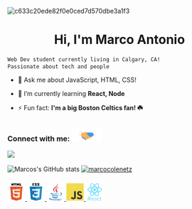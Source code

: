 ![c633c20ede82f0e0ced7d570dbe3a1f3](https://user-images.githubusercontent.com/70382532/138322189-2db8df52-9dcb-40a0-88a8-c365466bd33d.gif)


<h1 align="center">Hi, I'm Marco Antonio</h1>

```
Web Dev student currently living in Calgary, CA!
Passionate about tech and people
```

- 🔭 Ask me about JavaScript, HTML, CSS!

- 🌱 I’m currently learning **React, Node**

- ⚡ Fun fact: **I'm a big Boston Celtics fan! ☘️**

## <h3 align="left">Connect with me: <img src="https://github.com/eduardoformighieri/eduardoformighieri/blob/main/gifs/Handshake.gif" height="32px"> </h3> 
<a href="mailto:marcocolenetz@gmail.com" target="_blank"><img src="https://img.shields.io/badge/Gmail-D14836?style=for-the-badge&logo=gmail&logoColor=white" target="_blank"></a>
<p align="left"> 
</p>


![Marcos's GitHub stats](https://github-readme-stats.vercel.app/api?username=marcocolenetz&show_icons=true&theme=tokyonight)
[![marcocolenetz](https://github-readme-stats.vercel.app/api/top-langs/?username=marcocolenetz&hide=html&layout=compact=true&theme=tokyonight)](https://github.com/marcocolenetz/)
 


<h3 align="left"></h3>
<p align="left">  <a href="https://www.w3.org/html/" target="_blank" rel="noreferrer"> <img src="https://raw.githubusercontent.com/devicons/devicon/master/icons/html5/html5-original-wordmark.svg" alt="html5" width="40" height="40"/> </a> <a href="https://www.w3schools.com/css/" target="_blank" rel="noreferrer"> <img src="https://raw.githubusercontent.com/devicons/devicon/master/icons/css3/css3-original-wordmark.svg" alt="css3" width="40" height="40"/> </a> <a href="https://www.java.com" target="_blank" rel="noreferrer"> <img src="https://raw.githubusercontent.com/devicons/devicon/master/icons/java/java-original.svg" alt="java" width="40" height="40"/> </a> <a href="https://developer.mozilla.org/en-US/docs/Web/JavaScript" target="_blank" rel="noreferrer"> <img src="https://raw.githubusercontent.com/devicons/devicon/master/icons/javascript/javascript-original.svg" alt="javascript" width="40" height="40"/> </a> <a href="https://reactjs.org/" target="_blank" rel="noreferrer"> <img src="https://raw.githubusercontent.com/devicons/devicon/master/icons/react/react-original-wordmark.svg" alt="react" width="40" height="40"/> </a> </p>
